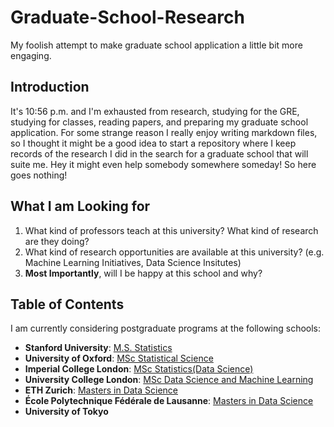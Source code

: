 # Graduate-School-Research
My foolish attempt to make graduate school application a little bit more engaging.

## Introduction
It's 10:56 p.m. and I'm exhausted from research, studying for the GRE, studying for classes, reading papers, and preparing my graduate school application. For some strange reason I really enjoy writing markdown files, so I thought it might be a good idea to start a repository where I keep records of the research I did in the search for a graduate school that will suite me. Hey it might even help somebody somewhere someday! So here goes nothing!

## What I am Looking for
1. What kind of professors teach at this university? What kind of research are they doing?
2. What kind of research opportunities are available at this university? (e.g. Machine Learning Initiatives, Data Science Insitutes)
3. **Most Importantly**, will I be happy at this school and why?

## Table of Contents
I am currently considering postgraduate programs at the following schools:
* **Stanford University**: [M.S. Statistics](https://statistics.stanford.edu/academics/ms-statistics)
* **University of Oxford**: [MSc Statistical Science](https://www.ox.ac.uk/admissions/graduate/courses/msc-statistical-science)
* **Imperial College London**: [MSc Statistics(Data Science)](https://www.imperial.ac.uk/mathematics/postgraduate/msc/statistics/prospective/msc-statistics-data-science/)
* **University College London**: [MSc Data Science and Machine Learning](https://www.ucl.ac.uk/prospective-students/graduate/taught-degrees/data-science-machine-learning-msc)
* **ETH Zurich**: [Masters in Data Science](https://ethz.ch/en/studies/prospective-masters-degree-students/masters-degree-programmes/engineering-sciences/master-data-science.html)
* **École Polytechnique Fédérale de Lausanne**: [Masters in Data Science](https://www.epfl.ch/education/master/programs/data-science/)
* **University of Tokyo**
